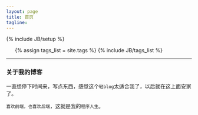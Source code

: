 ```yaml
---
layout: page
title: 首页
tagline: 
---
```

{% include JB/setup %}

<ul class="tag_box inline">
  {% assign tags_list = site.tags %}  
  {% include JB/tags_list %}
</ul>


---

### 关于我的博客


一直想停下时间来，写点东西，感觉这个`轻blog`太适合我了，以后就在这上面安家了。

`喜欢前端，也喜欢后端`，这就是我的`程序人生`。



